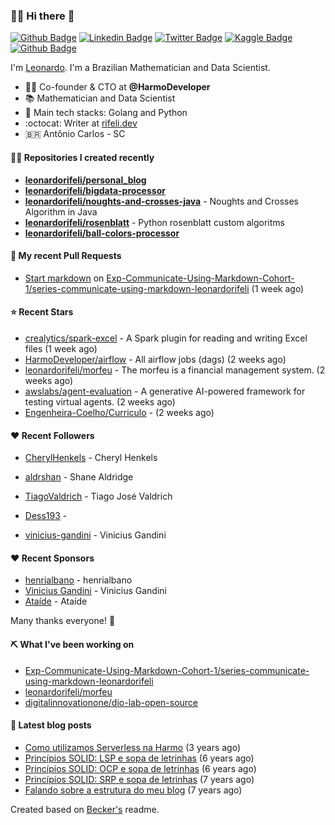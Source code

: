 ### 👨‍💻 Hi there 👋

[![Github Badge](https://img.shields.io/badge/-Github-red?style=flat-square&logo=Github&logoColor=white&link=https://github.com/leonardorifeli)](https://github.com/leonardorifeli)
[![Linkedin Badge](https://img.shields.io/badge/-LinkedIn-red?style=flat-square&logo=Linkedin&logoColor=white&link=https://www.linkedin.com/in/leonardorifeli/)](https://www.linkedin.com/in/leonardorifeli/)
[![Twitter Badge](https://img.shields.io/badge/-Twitter-red?style=flat-square&labelColor=red&logo=twitter&logoColor=white&link=https://twitter.com/leonardorifeli)](https://twitter.com/leonardorifeli)
[![Kaggle Badge](https://img.shields.io/badge/-Kaggle-red?style=flat-square&logo=Kaggle&logoColor=white&link=https://www.kaggle.com/leonardorifeli)](https://www.kaggle.com/leonardorifeli)
[![Github Badge](https://komarev.com/ghpvc/?username=leonardorifeli&label=Profile%20views&color=red&style=flat)](https://github.com/leonardorifeli)

I'm [Leonardo](https://rifeli.dev). I'm a Brazilian Mathematician and Data Scientist.

- :office_worker: Co-founder & CTO at **@HarmoDeveloper**
- 📚 Mathematician and Data Scientist
- 💙 Main tech stacks: Golang and Python
- :octocat: Writer at [rifeli.dev](https://rifeli.dev)
- 🇧🇷 Antônio Carlos - SC

#### 👨‍💻 Repositories I created recently
- **[leonardorifeli/personal_blog](https://github.com/leonardorifeli/personal_blog)**
- **[leonardorifeli/bigdata-processor](https://github.com/leonardorifeli/bigdata-processor)**
- **[leonardorifeli/noughts-and-crosses-java](https://github.com/leonardorifeli/noughts-and-crosses-java)** - Noughts and Crosses Algorithm in Java
- **[leonardorifeli/rosenblatt](https://github.com/leonardorifeli/rosenblatt)** - Python rosenblatt custom algoritms
- **[leonardorifeli/ball-colors-processor](https://github.com/leonardorifeli/ball-colors-processor)**

#### 🔨 My recent Pull Requests


- [Start markdown](https://github.com/Exp-Communicate-Using-Markdown-Cohort-1/series-communicate-using-markdown-leonardorifeli/pull/3) on [Exp-Communicate-Using-Markdown-Cohort-1/series-communicate-using-markdown-leonardorifeli](https://github.com/Exp-Communicate-Using-Markdown-Cohort-1/series-communicate-using-markdown-leonardorifeli) (1 week ago)

#### ⭐ Recent Stars


- [crealytics/spark-excel](https://github.com/crealytics/spark-excel) - A Spark plugin for reading and writing Excel files (1 week ago)
- [HarmoDeveloper/airflow](https://github.com/HarmoDeveloper/airflow) - All airflow jobs (dags) (2 weeks ago)
- [leonardorifeli/morfeu](https://github.com/leonardorifeli/morfeu) - The morfeu is a financial management system. (2 weeks ago)
- [awslabs/agent-evaluation](https://github.com/awslabs/agent-evaluation) - A generative AI-powered framework for testing virtual agents. (2 weeks ago)
- [Engenheira-Coelho/Curriculo](https://github.com/Engenheira-Coelho/Curriculo) -  (2 weeks ago)

#### ❤️ Recent Followers


- [CherylHenkels](https://github.com/CherylHenkels) - Cheryl Henkels

- [aldrshan](https://github.com/aldrshan) - Shane Aldridge

- [TiagoValdrich](https://github.com/TiagoValdrich) - Tiago José Valdrich

- [Dess193](https://github.com/Dess193) - 

- [vinicius-gandini](https://github.com/vinicius-gandini) - Vinicius Gandini


#### ❤️ Recent Sponsors


- [henrialbano](https://github.com/Heinric) - henrialbano
- [Vinicius Gandini](https://github.com/vinicius-gandini) - Vinicius Gandini
- [Ataíde](https://github.com/wellataide) - Ataíde

Many thanks everyone! 🙏

#### ⛏️ What I've been working on

- [Exp-Communicate-Using-Markdown-Cohort-1/series-communicate-using-markdown-leonardorifeli](https://github.com/Exp-Communicate-Using-Markdown-Cohort-1/series-communicate-using-markdown-leonardorifeli)
- [leonardorifeli/morfeu](https://github.com/leonardorifeli/morfeu)
- [digitalinnovationone/dio-lab-open-source](https://github.com/digitalinnovationone/dio-lab-open-source)

#### 📄 Latest blog posts
- [Como utilizamos Serverless na Harmo](https://rifeli.dev/blog/2020-10-08-como-utilizamos-serverless-na-harmo/) (3 years ago)
- [Princípios SOLID: LSP e sopa de letrinhas](https://rifeli.dev/blog/2017-12-30-principios-solid-lsp-e-sopa-de-letrinhas/) (6 years ago)
- [Princípios SOLID: OCP e sopa de letrinhas](https://rifeli.dev/blog/2017-12-06-principios-solid-ocp-e-sopa-de-letrinhas/) (6 years ago)
- [Princípios SOLID: SRP e sopa de letrinhas](https://rifeli.dev/blog/2017-03-25-principios-solid-srp-e-sopa-de-letrinhas/) (7 years ago)
- [Falando sobre a estrutura do meu blog](https://rifeli.dev/blog/2016-11-11-falando-sobre-a-estrutura-do-meu-blog/) (7 years ago)

Created based on [Becker's](https://github.com/caarlos0) readme.